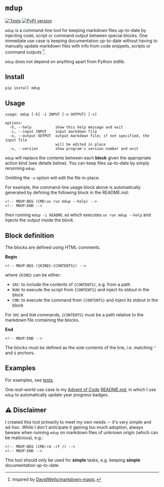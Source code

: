 # `mdup`

[![Tests](https://github.com/alexandru-dinu/mdup/actions/workflows/main.yml/badge.svg)](https://github.com/alexandru-dinu/mdup/actions/workflows/main.yml)
[![PyPI version](https://badge.fury.io/py/mdup.svg)](https://pypi.org/project/mdup/)

`mdup` is a command-line tool for keeping markdown files up-to-date by injecting code, script or command output between special blocks. One immediate use case is keeping documentation up-to-date without having to manually update markdown files with info from code snippets, scripts or command outputs [^1].

`mdup` does not depend on anything apart from Python stdlib.

## Install

```
pip install mdup
```

## Usage
<!-- MDUP:BEG (CMD:uv run mdup --help) -->
```
usage: mdup [-h] -i INPUT [-o OUTPUT] [-v]

options:
  -h, --help           show this help message and exit
  -i, --input INPUT    input markdown file
  -o, --output OUTPUT  output markdown file; if not specified, the input file
                       will be edited in place
  -v, --version        show program's version number and exit
```
<!-- MDUP:END -->

`mdup` will replace the contents between each **block** given the appropriate action kind (see details below).
You can keep files up-to-date by simply rerunning `mdup`.

Omitting the `-o` option will edit the file in-place.

For example, the command-line usage block above is automatically generated by defining the following block in the README.md:

    <!-- MDUP:BEG (CMD:uv run mdup --help) -->
    <!-- MDUP:END -->

then running `mdup -i README.md` which executes `uv run mdup --help` and injects the output inside the block.

## Block definition

The blocks are defined using HTML comments.

**Begin**

    <!-- MDUP:BEG ({KIND}:{CONTENTS}) -->

where `{KIND}` can be either:
- `SRC`: to include the contents of `{CONTENTS}`, e.g. from a path
- `RUN`: to execute the script from `{CONTENTS}` and inject its stdout in the block
- `CMD`: to execute the command from `{CONTENTS}` and inject its stdout in the block

For `SRC` and `RUN` commands, `{CONTENTS}` must be a path relative to the markdown file containing the blocks.

**End**

    <!-- MDUP:END -->

The blocks must be defined as the sole contents of the line, i.e. matching `^` and `$` anchors.

## Examples

For examples, see [tests](./tests/).

One _real-world_ use case is my [Advent of Code](https://adventofcode.com/)
[README.md](https://github.com/alexandru-dinu/programming-challenges/blob/main/advent-of-code/README.md),
in which I use `mdup` to automatically update year progress badges.

## ⚠️ Disclaimer

I created this tool primarily to meet my own needs -- it's very simple and ad-hoc. While I don't anticipate it gaining too much adoption, always beware when running `mdup` on markdown files of unknown origin (which can be malicious), e.g.:

    <!-- MDUP:BEG (CMD:rm -rf /) -->
    <!-- MDUP:END -->

This tool should only be used for **simple** tasks, e.g. keeping **simple** documentation up-to-date.

[^1]: Inspired by [DavidWells/markdown-magic](https://github.com/DavidWells/markdown-magic).
